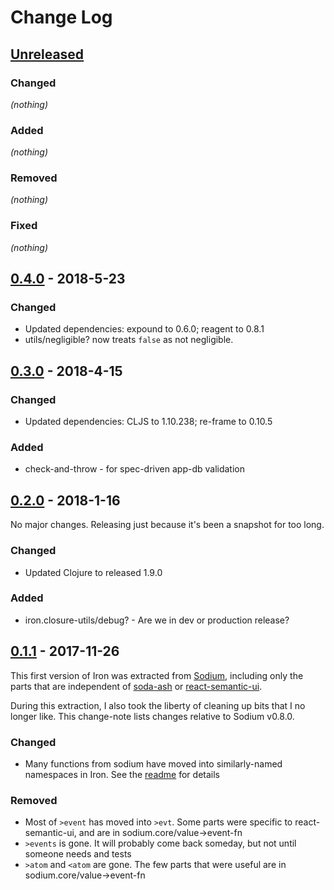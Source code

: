 # Change Log

## [Unreleased]
### Changed
_(nothing)_
### Added
_(nothing)_
### Removed
_(nothing)_
### Fixed
_(nothing)_


## [0.4.0] - 2018-5-23
### Changed
- Updated dependencies: expound to 0.6.0; reagent to 0.8.1
- utils/negligible? now treats `false` as not negligible.

## [0.3.0] - 2018-4-15
### Changed
- Updated dependencies: CLJS to 1.10.238; re-frame to 0.10.5
### Added
- check-and-throw - for spec-driven app-db validation



## [0.2.0] - 2018-1-16
No major changes. Releasing just because it's been a snapshot for too long.
### Changed
- Updated Clojure to released 1.9.0
### Added
- iron.closure-utils/debug? - Are we in dev or production release?


## [0.1.1] - 2017-11-26
This first version of Iron was extracted from [Sodium](https://github.com/deg/sodium),
including only the parts that are independent of
[soda-ash](https://github.com/gadfly361/soda-ash) or
[react-semantic-ui](https://github.com/Semantic-Org/Semantic-UI-React).

During this extraction, I also took the liberty of cleaning up bits that I no longer
like. This change-note lists changes relative to Sodium v0.8.0.

### Changed
- Many functions from sodium have moved into similarly-named namespaces in Iron. See the
  [readme](README.md) for details
### Removed
- Most of `>event` has moved into `>evt`. Some parts were specific to react-semantic-ui,
  and are in sodium.core/value->event-fn
- `>events` is gone. It will probably come back someday, but not until someone needs and tests
- `>atom` and `<atom` are gone. The few parts that were useful are in sodium.core/value->event-fn

[Unreleased]: https://github.com/deg/iron/compare/HEAD...HEAD
[0.4.0]:      https://github.com/deg/iron/compare/2a39914...HEAD
[0.3.0]:      https://github.com/deg/iron/compare/0352644...2a39914
[0.2.0]:      https://github.com/deg/iron/compare/cdcb5e0...0352644
[0.1.1]:      https://github.com/deg/iron/compare/6e80201...cdcb5e0
